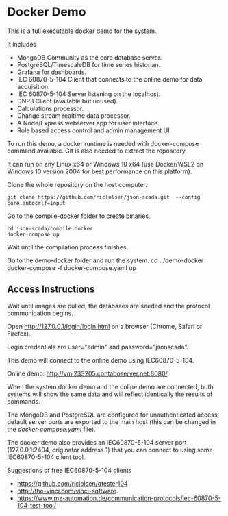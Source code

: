 # Docker Demo

This is a full executable docker demo for the system.

It includes

- MongoDB Community as the core database server.
- PostgreSQL/TimescaleDB for time series historian.
- Grafana for dashboards.
- IEC 60870-5-104 Client that connects to the online demo for data acquisition.
- IEC 60870-5-104 Server listening on the localhost.
- DNP3 Client (available but unused).
- Calculations processor.
- Change stream realtime data processor.
- A Node/Express webserver app for user interface.
- Role based access control and admin management UI.

To run this demo, a docker runtime is needed with docker-compose command available. Git is also needed to extract the repository.

It can run on any Linux x64 or Windows 10 x64 (use Docker/WSL2 on Windows 10 version 2004 for best performance on this platform).

Clone the whole repository on the host computer.

    git clone https://github.com/riclolsen/json-scada.git  --config core.autocrlf=input

Go to the compile-docker folder to create binaries.

    cd json-scada/compile-docker
    docker-compose up

Wait until the compilation process finishes.

Go to the demo-docker folder and run the system.
cd ../demo-docker
docker-compose -f docker-compose.yaml up

## Access Instructions

Wait until images are pulled, the databases are seeded and the protocol communication begins.

Open http://127.0.0.1/login/login.html on a browser (Chrome, Safari or Firefox).

Login credentials are user="admin" and password="jsonscada".

This demo will connect to the online demo using IEC60870-5-104.

Online demo: http://vmi233205.contaboserver.net:8080/.

When the system docker demo and the online demo are connected, both systems will show the same data and will reflect identically the results of commands.

The MongoDB and PostgreSQL are configured for unauthenticated access, default server ports are exported to the main host (this can be changed in the _docker-compose.yaml_ file).

The docker demo also provides an IEC60870-5-104 server port (127.0.0.1:2404, originator address 1) that you can connect to using some IEC60870-5-104 client tool.

Suggestions of free IEC60870-5-104 clients

- https://github.com/riclolsen/qtester104
- http://the-vinci.com/vinci-software.
- https://www.mz-automation.de/communication-protocols/iec-60870-5-104-test-tool/
